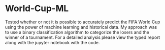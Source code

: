 # World-Cup-ML

Tested whether or not it is possible to accurately predict the FIFA World Cup using the power of machine learning and historical data. My approach was to use a binary classification algorithm to categorize the losers and the winner of a tournament. For a detailed analysis please view the typed report along with the jupyter notebook with the code.
